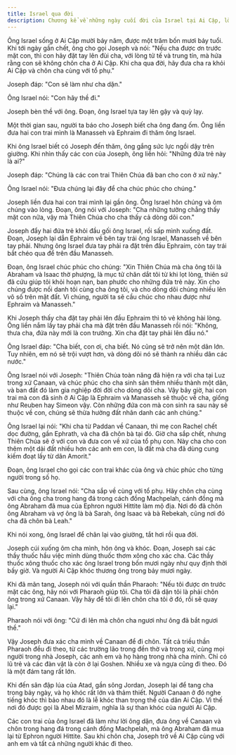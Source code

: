 ```yaml
---
title: Israel qua đời
description: Chương kể về những ngày cuối đời của Israel tại Ai Cập, lời trăn trối và chúc phúc cho các con, nghi lễ tang lễ trọng thể, và hành trình đưa ông về chôn cất tại Canaan theo di nguyện.
---
```


Ông Israel sống ở Ai Cập mười bảy năm, được một trăm bốn mươi bảy tuổi. Khi tới ngày gần chết, ông cho gọi Joseph và nói: "Nếu cha được ơn trước mặt con, thì con hãy đặt tay lên đùi cha, với lòng tử tế và trung tín, mà hứa rằng con sẽ không chôn cha ở Ai Cập. Khi cha qua đời, hãy đưa cha ra khỏi Ai Cập và chôn cha cùng với tổ phụ."

Joseph đáp: "Con sẽ làm như cha dặn."

Ông Israel nói: "Con hãy thề đi."

Joseph bèn thề với ông. Đoạn, ông Israel tựa tay lên gậy và quỳ lạy.

Một thời gian sau, người ta báo cho Joseph biết cha ông đang ốm. Ông liền đưa hai con trai mình là Manasseh và Ephraim đi thăm ông Israel.

Khi ông Israel biết có Joseph đến thăm, ông gắng sức lực ngồi dậy trên giường. Khi nhìn thấy các con của Joseph, ông liền hỏi: "Những đứa trẻ này là ai?"

Joseph đáp: "Chúng là các con trai Thiên Chúa đã ban cho con ở xứ này."

Ông Israel nói: "Đưa chúng lại đây để cha chúc phúc cho chúng."

Joseph liền đưa hai con trai mình lại gần ông. Ông Israel hôn chúng và ôm chúng vào lòng. Đoạn, ông nói với Joseph: "Cha những tưởng chẳng thấy mặt con nữa, vậy mà Thiên Chúa cho cha thấy cả dòng dõi con."

Joseph đẩy hai đứa trẻ khỏi đầu gối ông Israel, rồi sấp mình xuống đất. Đoạn, Joseph lại dẫn Ephraim về bên tay trái ông Israel, Manasseh về bên tay phải. Nhưng ông Israel đưa tay phải ra đặt trên đầu Ephraim, còn tay trái bắt chéo qua để trên đầu Manasseh.

Đoạn, ông Israel chúc phúc cho chúng: "Xin Thiên Chúa mà cha ông tôi là Abraham và Isaac thờ phượng, là mục tử chăn dắt tôi từ khi lọt lòng, thiên sứ đã cứu giúp tôi khỏi hoạn nạn, ban phước cho những đứa trẻ này. Xin cho chúng được nối danh tôi cùng cha ông tôi, và cho dòng dõi chúng nhiều lên vô số trên mặt đất. Vì chúng, người ta sẽ cầu chúc cho nhau được như Ephraim và Manasseh."

Khi Joseph thấy cha đặt tay phải lên đầu Ephraim thì tỏ vẻ không hài lòng. Ông liền nắm lấy tay phải cha mà đặt trên đầu Manasseh rồi nói: "Không, thưa cha, đứa này mới là con trưởng. Xin cha đặt tay phải lên đầu nó."

Ông Israel đáp: "Cha biết, con ơi, cha biết. Nó cũng sẽ trở nên một dân lớn. Tuy nhiên, em nó sẽ trội vượt hơn, và dòng dõi nó sẽ thành ra nhiều dân các nước."

Ông Israel nói với Joseph: "Thiên Chúa toàn năng đã hiện ra với cha tại Luz trong xứ Canaan, và chúc phúc cho cha sinh sản thêm nhiều thành một dân, và ban đất đó làm gia nghiệp đời đời cho dòng dõi cha. Vậy bây giờ, hai con trai mà con đã sinh ở Ai Cập là Ephraim và Manasseh sẽ thuộc về cha, giống như Reuben hay Simeon vậy. Còn những đứa con mà con sinh ra sau này sẽ thuộc về con, chúng sẽ thừa hưởng đất nhân danh các anh chúng."

Ông Israel lại nói: "Khi cha từ Paddan về Canaan, thì mẹ con Rachel chết dọc đường, gần Ephrath, và cha đã chôn bà tại đó. Giờ cha sắp chết, nhưng Thiên Chúa sẽ ở với con và đưa con về xứ của tổ phụ con. Này cha cho con thêm một dải đất nhiều hơn các anh em con, là đất mà cha đã dùng cung kiếm đoạt lấy từ dân Amorit."

Đoạn, ông Israel cho gọi các con trai khác của ông và chúc phúc cho từng người trong số họ.

Sau cùng, ông Israel nói: "Cha sắp về cùng với tổ phụ. Hãy chôn cha cùng với cha ông cha trong hang đá trong cách đồng Machpelah, cánh đồng mà ông Abraham đã mua của Ephron người Hittite làm mộ địa. Nơi đó đã chôn ông Abraham và vợ ông là bà Sarah, ông Isaac và bà Rebekah, cũng nơi đó cha đã chôn bà Leah."

Khi nói xong, ông Israel để chân lại vào giường, tắt hơi rồi qua đời.

Joseph cúi xuống ôm cha mình, hôn ông và khóc. Đoạn, Joseph sai các thầy thuốc hầu việc mình dùng thuốc thơm xông cho xác cha. Các thầy thuốc xông thuốc cho xác ông Israel trong bốn mươi ngày như quy định thời bấy giờ. Và người Ai Cập khóc thương ông trong bảy mươi ngày.

Khi đã mãn tang, Joseph nói với quần thần Pharaoh: "Nếu tôi được ơn trước mặt các ông, hãy nói với Pharaoh giúp tôi. Cha tôi đã dặn tôi là phải chôn ông trong xứ Canaan. Vậy hãy để tôi đi lên chôn cha tôi ở đó, rồi sẽ quay lại."

Pharaoh nói với ông: "Cứ đi lên mà chôn cha ngươi như ông đã bắt ngươi thề."

Vậy Joseph đưa xác cha mình về Canaan để đi chôn. Tất cả triều thần Pharaoh đều đi theo, từ các trường lão trong đền thờ và trong xứ, cùng mọi người trong nhà Joseph, các anh em và họ hàng trong nhà cha mình. Chỉ có lũ trẻ và các đàn vật là còn ở lại Goshen. Nhiều xe và ngựa cũng đi theo. Đó là một đám tang rất lớn.

Khi đến sân đập lúa của Atad, gần sông Jordan, Joseph lại để tang cha trong bảy ngày, và họ khóc rất lớn và thảm thiết. Người Canaan ở đó nghe tiếng khóc thì bảo nhau đó là lễ khóc than trọng thể của dân Ai Cập. Vì thế nơi đó được gọi là Abel Mizraim, nghĩa là sự than khóc của người Ai Cập.

Các con trai của ông Israel đã làm như lời ông dặn, đưa ông về Canaan và chôn trong hang đá trong cánh đồng Machpelah, mà ông Abraham đã mua lại từ Ephron người Hittite. Sau khi chôn cha, Joseph trở về Ai Cập cùng với anh em và tất cả những người khác đi theo.